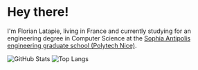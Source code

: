 # Hey there!

I'm Florian Latapie, living in France and currently studying for an engineering degree in Computer Science at the [Sophia Antipolis engineering graduate school (Polytech Nice)](https://polytech.univ-cotedazur.fr/).

![GitHub Stats](https://github-readme-stats.vercel.app/api?username=FlorianLatapie&count_private=true&show_icons=true)
![Top Langs](https://github-readme-stats.vercel.app/api/top-langs/?username=FlorianLatapie&layout=compact)
